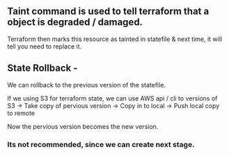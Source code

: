## Taint command is used to tell terraform that a object is degraded / damaged.

Terraform then marks this resource as tainted in statefile & next time, it will tell you need to replace it.

## State Rollback -

We can rollback to the previous version of the statefile.

If we using S3 for terraform state, we can use AWS api / cli to versions of S3 -> Take copy of pervious version -> Copy in to local -> Push local copy to remote

Now the pervious version becomes the new version.

### Its not recommended, since we can create next stage.
